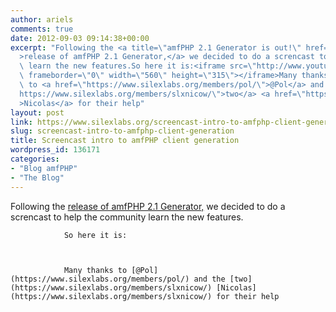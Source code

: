 ```yaml
---
author: ariels
comments: true
date: 2012-09-03 09:14:38+00:00
excerpt: "Following the <a title=\"amfPHP 2.1 Generator is out!\" href=\"https://www.silexlabs.org/132935/the-blog/amfphp-2-1-generator-is-out/\"\
  >release of amfPHP 2.1 Generator,</a> we decided to do a screncast to help the community\
  \ learn the new features.So here it is:<iframe src=\"http://www.youtube.com/embed/tSBH6Kl48gg\"\
  \ frameborder=\"0\" width=\"560\" height=\"315\"></iframe>Many thanks\
  \ to <a href=\"https://www.silexlabs.org/members/pol/\">@Pol</a> and the <a href=\"\
  https://www.silexlabs.org/members/slxnicow/\">two</a> <a href=\"https://www.silexlabs.org/members/slxnicow/\"\
  >Nicolas</a> for their help"
layout: post
link: https://www.silexlabs.org/screencast-intro-to-amfphp-client-generation/
slug: screencast-intro-to-amfphp-client-generation
title: Screencast intro to amfPHP client generation
wordpress_id: 136171
categories:
- "Blog amfPHP"
- "The Blog"
---
```


Following the [release of amfPHP 2.1 Generator,](https://www.silexlabs.org/132935/the-blog/amfphp-2-1-generator-is-out/) we decided to do a screncast to help the community learn the new features.

				So here it is:



				Many thanks to [@Pol](https://www.silexlabs.org/members/pol/) and the [two](https://www.silexlabs.org/members/slxnicow/) [Nicolas](https://www.silexlabs.org/members/slxnicow/) for their help
